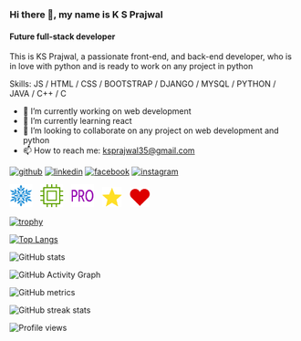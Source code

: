 ### Hi there 👋, my name is K S Prajwal
#### Future full-stack developer


This is KS Prajwal, a passionate front-end, and back-end developer, who is in love with python and is ready to work on any project in python

Skills: JS / HTML / CSS / BOOTSTRAP / DJANGO / MYSQL / PYTHON / JAVA / C++ / C

- 🔭 I’m currently working on web development 
- 🌱 I’m currently learning react  
- 👯 I’m looking to collaborate on any project on web development and python 
- 📫 How to reach me: ksprajwal35@gmail.com 


[<img src='https://cdn.jsdelivr.net/npm/simple-icons@3.0.1/icons/github.svg' alt='github' height='40'>](https://github.com/ksprajwalgowda)  [<img src='https://cdn.jsdelivr.net/npm/simple-icons@3.0.1/icons/linkedin.svg' alt='linkedin' height='40'>](https://www.linkedin.com/in/k-s-prajwal-b59097102/)  [<img src='https://cdn.jsdelivr.net/npm/simple-icons@3.0.1/icons/facebook.svg' alt='facebook' height='40'>](https://www.facebook.com/iamprajju)  [<img src='https://cdn.jsdelivr.net/npm/simple-icons@3.0.1/icons/instagram.svg' alt='instagram' height='40'>](https://www.instagram.com/itzz_exterminator_/)  

<a href='https://archiveprogram.github.com/'><img src='https://raw.githubusercontent.com/acervenky/animated-github-badges/master/assets/acbadge.gif' width='40' height='40'></a> <a href='https://docs.github.com/en/developers'><img src='https://raw.githubusercontent.com/acervenky/animated-github-badges/master/assets/devbadge.gif' width='40' height='40'></a> <a href='https://github.com/pricing'><img src='https://raw.githubusercontent.com/acervenky/animated-github-badges/master/assets/pro.gif' width='40' height='40'></a> <a href='https://stars.github.com/'><img src='https://raw.githubusercontent.com/acervenky/animated-github-badges/master/assets/starbadge.gif' width='35' height='35'></a> <a href='https://docs.github.com/en/github/supporting-the-open-source-community-with-github-sponsors'><img src='https://raw.githubusercontent.com/acervenky/animated-github-badges/master/assets/sponsorbadge.gif' width='35' height='35'></a> 

[![trophy](https://github-profile-trophy.vercel.app/?username=ksprajwalgowda)](https://github.com/ryo-ma/github-profile-trophy)

[![Top Langs](https://github-readme-stats.vercel.app/api/top-langs/?username=ksprajwalgowda)](https://github.com/anuraghazra/github-readme-stats)

![GitHub stats](https://github-readme-stats.vercel.app/api?username=ksprajwalgowda&show_icons=true)  

![GitHub Activity Graph](https://activity-graph.herokuapp.com/graph?username=ksprajwalgowda)  

![GitHub metrics](https://metrics.lecoq.io/ksprajwalgowda)  

![GitHub streak stats](https://github-readme-streak-stats.herokuapp.com/?user=ksprajwalgowda)  

![Profile views](https://gpvc.arturio.dev/ksprajwalgowda)  
